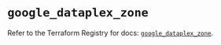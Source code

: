 # `google_dataplex_zone`

Refer to the Terraform Registry for docs: [`google_dataplex_zone`](https://registry.terraform.io/providers/hashicorp/google/6.11.1/docs/resources/dataplex_zone).
